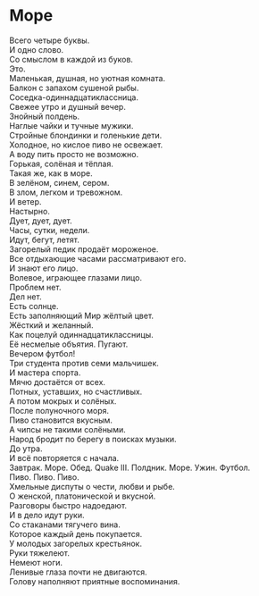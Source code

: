 # Море

Всего четыре буквы.  
И одно слово.  
Со смыслом в каждой из буков.  
Это.  
Маленькая, душная, но уютная комната.  
Балкон с запахом сушеной рыбы.  
Соседка-одиннадцатиклассница.  
Свежее утро и душный вечер.  
Знойный полдень.  
Наглые чайки и тучные мужики.  
Стройные блондинки и голенькие дети.  
Холодное, но кислое пиво не освежает.  
А воду пить просто не возможно.  
Горькая, солёная и тёплая.  
Такая же, как в море.  
В зелёном, синем, сером.  
В злом, легком и тревожном.  
И ветер.  
Настырно.  
Дует, дует, дует.  
Часы, сутки, недели.  
Идут, бегут, летят.  
Загорелый педик продаёт мороженое.  
Все отдыхающие часами рассматривают его.  
И знают его лицо.  
Волевое, играющее глазами лицо.  
Проблем нет.  
Дел нет.  
Есть солнце.  
Есть заполняющий Мир жёлтый цвет.  
Жёсткий и желанный.  
Как поцелуй одиннадцатиклассницы.  
Её несмелые объятия. Пугают.  
Вечером футбол!  
Три студента против семи мальчишек.  
И мастера спорта.  
Мячю достаётся от всех.  
Потных, уставших, но счастливых.  
А потом мокрых и солёных.  
После полуночного моря.  
Пиво становится вкусным.  
А чипсы не такими солёными.  
Народ бродит по берегу в поисках музыки.  
До утра.  
И всё повторяется с начала.  
Завтрак. Море. Обед. Quake III. Полдник. Море. Ужин. Футбол.  
Пиво. Пиво. Пиво.  
Хмельные диспуты о чести, любви и рыбе.  
О женской, платонической и вкусной.  
Разговоры быстро надоедают.  
И в дело идут руки.  
Со стаканами тягучего вина.  
Которое каждый день покупается.  
У молодых загорелых крестьянок.  
Руки тяжелеют.  
Немеют ноги.  
Ленивые глаза почти не двигаются.  
Голову наполняют приятные воспоминания.
